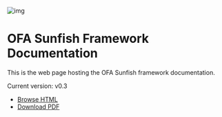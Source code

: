 ![img](https://www.openfabrics.org/wp-content/uploads/sunfish-logo-954x614-on-white-300x193_c.jpg)

# OFA Sunfish Framework Documentation 
This is the web page hosting the OFA Sunfish framework documentation.

Current version: v0.3

- [Browse HTML](https://openfabrics.github.io/sunfish_docs/Sunfish%20Docs%20Experiment.html)
- [Download PDF](https://github.com/OpenFabrics/sunfish_docs/releases) 
